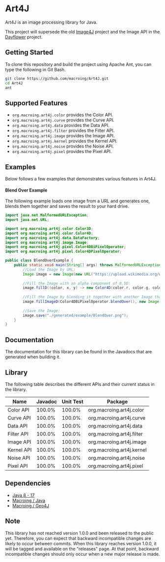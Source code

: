 Art4J
=====
Art4J is an image processing library for Java.

This project will supersede the old [Image4J](https://github.com/macroing/Image4J) project and the Image API in the [Dayflower](https://github.com/macroing/Dayflower) project.

Getting Started
---------------
To clone this repository and build the project using Apache Ant, you can type the following in Git Bash.

```bash
git clone https://github.com/macroing/Art4J.git
cd Art4J
ant
```

Supported Features
------------------
 - `org.macroing.art4j.color` provides the Color API.
 - `org.macroing.art4j.curve` provides the Curve API.
 - `org.macroing.art4j.data` provides the Data API.
 - `org.macroing.art4j.filter` provides the Filter API.
 - `org.macroing.art4j.image` provides the Image API.
 - `org.macroing.art4j.kernel` provides the Kernel API.
 - `org.macroing.art4j.noise` provides the Noise API.
 - `org.macroing.art4j.pixel` provides the Pixel API.

Examples
--------
Below follows a few examples that demonstrates various features in Art4J.

#### Blend Over Example
The following example loads one image from a URL and generates one, blends them together and saves the result to your hard drive.
```java
import java.net.MalformedURLException;
import java.net.URL;

import org.macroing.art4j.color.Color3D;
import org.macroing.art4j.color.Color4D;
import org.macroing.art4j.data.DataFactory;
import org.macroing.art4j.image.Image;
import org.macroing.art4j.pixel.Color4DBiPixelOperator;
import org.macroing.art4j.pixel.Color4DPixelOperator;

public class BlendOverExample {
    public static void main(String[] args) throws MalformedURLException {
        //Load the Image by URL:
        Image image = new Image(new URL("https://upload.wikimedia.org/wikipedia/en/7/7d/Lenna_%28test_image%29.png"), DataFactory.forColor4D());
        
        //Fill the Image with an alpha component of 0.5D:
        image.fillD((color, x, y) -> new Color4D(color.r, color.g, color.b, 0.5D));
        
        //Fill the Image by blending it together with another Image that contains a gradient:
        image.fillImageD(Color4DBiPixelOperator.blendOver(), new Image(image.getResolutionX(), image.getResolutionY()).fillD(Color4DPixelOperator.gradient(Color3D.BLACK, Color3D.RED, Color3D.GREEN, Color3D.BLUE, image.getBounds())));
        
        //Save the Image:
        image.save("./generated/example/BlendOver.png");
    }
}
```

Documentation
-------------
The documentation for this library can be found in the Javadocs that are generated when building it.

Library
-------
The following table describes the different APIs and their current status in the library.

| Name               | Javadoc | Unit Test | Package                   |
| ------------------ | ------- | --------- | ------------------------- |
| Color API          | 100.0%  | 100.0%    | org.macroing.art4j.color  |
| Curve API          | 100.0%  | 100.0%    | org.macroing.art4j.curve  |
| Data API           | 100.0%  | 100.0%    | org.macroing.art4j.data   |
| Filter API         | 100.0%  | 100.0%    | org.macroing.art4j.filter |
| Image API          | 100.0%  | 100.0%    | org.macroing.art4j.image  |
| Kernel API         | 100.0%  | 100.0%    | org.macroing.art4j.kernel |
| Noise API          | 100.0%  | 100.0%    | org.macroing.art4j.noise  |
| Pixel API          | 100.0%  | 100.0%    | org.macroing.art4j.pixel  |

Dependencies
------------
 - [Java 8 - 17](http://www.java.com)
 - [Macroing / Java](https://github.com/macroing/Java)
 - [Macroing / Geo4J](https://github.com/macroing/Geo4J)

Note
----
This library has not reached version 1.0.0 and been released to the public yet. Therefore, you can expect that backward incompatible changes are likely to occur between commits. When this library reaches version 1.0.0, it will be tagged and available on the "releases" page. At that point, backward incompatible changes should only occur when a new major release is made.